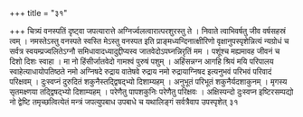 +++
title = "३१"

+++
चित्र्यं वनस्पतिं दृष्ट्वा जपत्यारात्ते
अग्निर्ज्वलत्वारात्परशुरस्तु
ते । निवाते त्वाभिवर्षतु जीव वर्षसहस्रं त्वम् । नमस्तेऽस्तु वनस्पते
स्वस्ति मेऽस्तु वनस्पत इति प्राङ्मध्यन्दिनात्क्षीरिणो
वृक्षानुपस्पृशेन्नित्यं न्यग्रोधं च सर्वत्र
स्वयम्प्रज्वलितेऽग्नौ समिधावादध्यादुद्दीप्यस्व
जातवेदोऽपघ्नन्निरृतिं मम । पशूंश्च मह्यमावह जीवनं च
दिशो दिशः स्वाहा । मा नो हिंसीर्जातवेदो गामश्वं पुरुषं पशुम् ।
अहिंसन्नग्न आगहि श्रियं मयि परिपालय स्वाहेत्याधायोपतिष्ठते नमो
अग्निषदे रुद्राय वातेषवे रुद्राय नमो रुद्रायाग्निषद इत्यनुभवं परिभवं
परिवादं परिक्षवम् । दुःस्वप्नं दुरुदितं शकुनैस्तद्द्विषद्भ्यो
दिशाम्यहम् । अनुभूतं परिभूतं शकुनैर्यदशाकुनम् । मृगस्य
सृतमक्ष्णया तद्द्विषद्भ्यो दिशाम्यहम् । परेणैतु पापशकुनिः
परेणैतु परिक्षवः । अक्षिस्पन्दो दुःस्वप्न इष्टिरसम्पद्यो नो
द्वेष्टि तमृच्छत्वित्येतं मन्त्रं जपत्युपबाध उपबाधे च यथालिङ्गं
सर्वत्रैवाप उपस्पृशेत् ३१   
